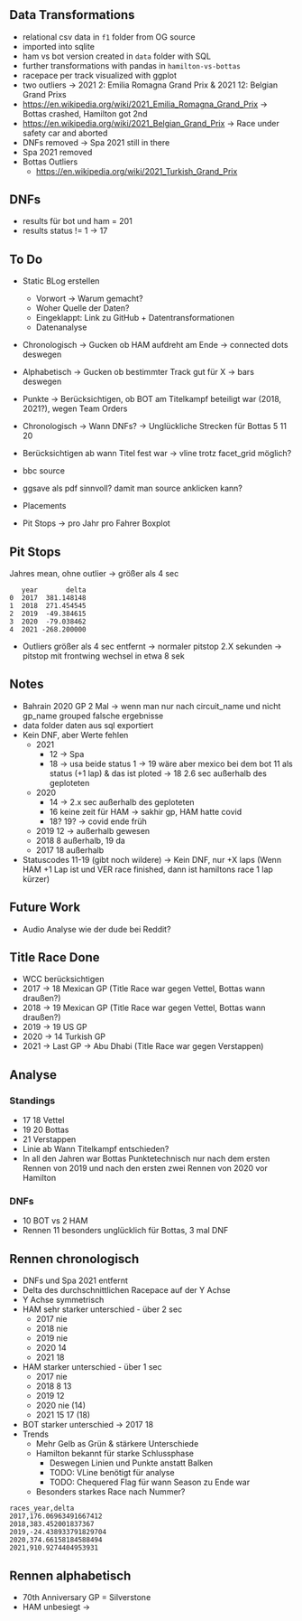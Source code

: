 #

## Data Transformations

- relational csv data in `f1` folder from OG source
- imported into sqlite
- ham vs bot version created in `data` folder with SQL
- further transformations with pandas in `hamilton-vs-bottas`
- racepace per track visualized with ggplot
- two outliers -> 2021 2: Emilia Romagna Grand Prix & 2021 12: Belgian Grand Prixs
- https://en.wikipedia.org/wiki/2021_Emilia_Romagna_Grand_Prix -> Bottas crashed, Hamilton got 2nd
- https://en.wikipedia.org/wiki/2021_Belgian_Grand_Prix -> Race under safety car and aborted
- DNFs removed -> Spa 2021 still in there
- Spa 2021 removed
- Bottas Outliers
  - https://en.wikipedia.org/wiki/2021_Turkish_Grand_Prix

## DNFs

- results für bot und ham = 201
- results status != 1 -> 17

## To Do

- Static BLog erstellen

  - Vorwort -> Warum gemacht?
  - Woher Quelle der Daten?
  - Eingeklappt: Link zu GitHub + Datentransformationen
  - Datenanalyse

- Chronologisch -> Gucken ob HAM aufdreht am Ende -> connected dots deswegen
- Alphabetisch -> Gucken ob bestimmter Track gut für X -> bars deswegen
- Punkte -> Berücksichtigen, ob BOT am Titelkampf beteiligt war (2018, 2021?), wegen Team Orders
- Chronologisch -> Wann DNFs? -> Unglückliche Strecken für Bottas 5 11 20
- Berücksichtigen ab wann Titel fest war -> vline trotz facet_grid möglich?
- bbc source
- ggsave als pdf sinnvoll? damit man source anklicken kann?

- Placements
- Pit Stops -> pro Jahr pro Fahrer Boxplot

## Pit Stops

Jahres mean, ohne outlier -> größer als 4 sec

```
   year       delta
0  2017  381.148148
1  2018  271.454545
2  2019  -49.384615
3  2020  -79.038462
4  2021 -268.200000
```

- Outliers größer als 4 sec entfernt -> normaler pitstop 2.X sekunden -> pitstop mit frontwing wechsel in etwa 8 sek

## Notes

- Bahrain 2020 GP 2 Mal -> wenn man nur nach circuit_name und nicht gp_name grouped falsche ergebnisse
- data folder daten aus sql exportiert
- Kein DNF, aber Werte fehlen
  - 2021
    - 12 -> Spa
    - 18 -> usa beide status 1 -> 19 wäre aber mexico bei dem bot 11 als status (+1 lap) & das ist ploted -> 18 2.6 sec außerhalb des geploteten
  - 2020
    - 14 -> 2.x sec außerhalb des geploteten
    - 16 keine zeit für HAM -> sakhir gp, HAM hatte covid
    - 18? 19? -> covid ende früh
  - 2019 12 -> außerhalb gewesen
  - 2018 8 außerhalb, 19 da
  - 2017 18 außerhalb
- Statuscodes 11-19 (gibt noch wildere) -> Kein DNF, nur +X laps (Wenn HAM +1 Lap ist und VER race finished, dann ist hamiltons race 1 lap kürzer)

## Future Work

- Audio Analyse wie der dude bei Reddit?

## Title Race Done

- WCC berücksichtigen
- 2017 -> 18 Mexican GP (Title Race war gegen Vettel, Bottas wann draußen?)
- 2018 -> 19 Mexican GP (Title Race war gegen Vettel, Bottas wann draußen?)
- 2019 -> 19 US GP
- 2020 -> 14 Turkish GP
- 2021 -> Last GP -> Abu Dhabi (Title Race war gegen Verstappen)

## Analyse

### Standings

- 17 18 Vettel
- 19 20 Bottas
- 21 Verstappen
- Linie ab Wann Titelkampf entschieden?
- In all den Jahren war Bottas Punktetechnisch nur nach dem ersten Rennen von 2019 und nach den ersten zwei Rennen von 2020 vor Hamilton

### DNFs

- 10 BOT vs 2 HAM
- Rennen 11 besonders unglücklich für Bottas, 3 mal DNF

## Rennen chronologisch

- DNFs und Spa 2021 entfernt
- Delta des durchschnittlichen Racepace auf der Y Achse
- Y Achse symmetrisch
- HAM sehr starker unterschied - über 2 sec
  - 2017 nie
  - 2018 nie
  - 2019 nie
  - 2020 14
  - 2021 18
- HAM starker unterschied - über 1 sec
  - 2017 nie
  - 2018 8 13
  - 2019 12
  - 2020 nie (14)
  - 2021 15 17 (18)
- BOT starker unterschied -> 2017 18
- Trends
  - Mehr Gelb as Grün & stärkere Unterschiede
  - Hamilton bekannt für starke Schlussphase
    - Deswegen Linien und Punkte anstatt Balken
    - TODO: VLine benötigt für analyse
    - TODO: Chequered Flag für wann Season zu Ende war
  - Besonders starkes Race nach Nummer?

```
races_year,delta
2017,176.06963491667412
2018,383.452001837367
2019,-24.438933791829704
2020,374.66158184588494
2021,910.9274404953931
```

## Rennen alphabetisch

- 70th Anniversary GP = Silverstone
- HAM unbesiegt ->
